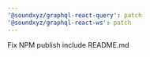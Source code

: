 ```yaml
---
'@soundxyz/graphql-react-query': patch
'@soundxyz/graphql-react-ws': patch
---
```


Fix NPM publish include README.md
